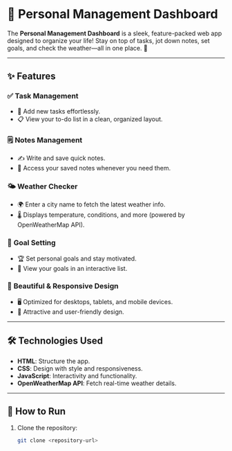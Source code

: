 # 🌟 **Personal Management Dashboard**

The **Personal Management Dashboard** is a sleek, feature-packed web app designed to organize your life! Stay on top of tasks, jot down notes, set goals, and check the weather—all in one place. 🎯

---

## ✨ **Features**

### ✅ **Task Management**
- 📝 Add new tasks effortlessly.
- 📋 View your to-do list in a clean, organized layout.

### 🗒️ **Notes Management**
- ✍️ Write and save quick notes.
- 📖 Access your saved notes whenever you need them.

### 🌤️ **Weather Checker**
- 🌍 Enter a city name to fetch the latest weather info.
- 🌡️ Displays temperature, conditions, and more (powered by OpenWeatherMap API).

### 🎯 **Goal Setting**
- 🏆 Set personal goals and stay motivated.
- 📜 View your goals in an interactive list.

### 🎨 **Beautiful & Responsive Design**
- 🖥️ Optimized for desktops, tablets, and mobile devices.
- 🌈 Attractive and user-friendly design.

---

## 🛠️ **Technologies Used**
- **HTML**: Structure the app.
- **CSS**: Design with style and responsiveness.
- **JavaScript**: Interactivity and functionality.
- **OpenWeatherMap API**: Fetch real-time weather details.

---

## 🚀 **How to Run**
1. Clone the repository:  
   ```bash
   git clone <repository-url>
